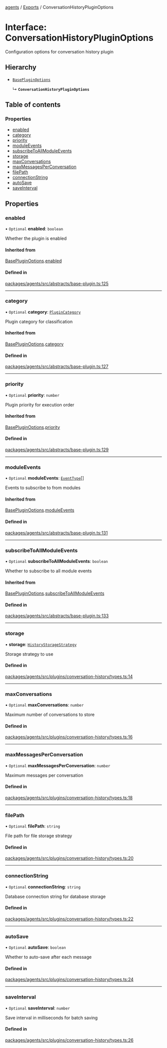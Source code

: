 <!-- 
 ⚠️  AUTO-GENERATED FILE - DO NOT EDIT MANUALLY
 This file is automatically generated by scripts/docs-generator.js
 To make changes, edit the source TypeScript files or update the generator script
-->

[agents](../../) / [Exports](../modules) / ConversationHistoryPluginOptions

# Interface: ConversationHistoryPluginOptions

Configuration options for conversation history plugin

## Hierarchy

- [`BasePluginOptions`](BasePluginOptions)

  ↳ **`ConversationHistoryPluginOptions`**

## Table of contents

### Properties

- [enabled](ConversationHistoryPluginOptions#enabled)
- [category](ConversationHistoryPluginOptions#category)
- [priority](ConversationHistoryPluginOptions#priority)
- [moduleEvents](ConversationHistoryPluginOptions#moduleevents)
- [subscribeToAllModuleEvents](ConversationHistoryPluginOptions#subscribetoallmoduleevents)
- [storage](ConversationHistoryPluginOptions#storage)
- [maxConversations](ConversationHistoryPluginOptions#maxconversations)
- [maxMessagesPerConversation](ConversationHistoryPluginOptions#maxmessagesperconversation)
- [filePath](ConversationHistoryPluginOptions#filepath)
- [connectionString](ConversationHistoryPluginOptions#connectionstring)
- [autoSave](ConversationHistoryPluginOptions#autosave)
- [saveInterval](ConversationHistoryPluginOptions#saveinterval)

## Properties

### enabled

• `Optional` **enabled**: `boolean`

Whether the plugin is enabled

#### Inherited from

[BasePluginOptions](BasePluginOptions).[enabled](BasePluginOptions#enabled)

#### Defined in

[packages/agents/src/abstracts/base-plugin.ts:125](https://github.com/woojubb/robota/blob/87419dbb26faf50d7f1d60ae717fbe215743d1f6/packages/agents/src/abstracts/base-plugin.ts#L125)

___

### category

• `Optional` **category**: [`PluginCategory`](../enums/PluginCategory)

Plugin category for classification

#### Inherited from

[BasePluginOptions](BasePluginOptions).[category](BasePluginOptions#category)

#### Defined in

[packages/agents/src/abstracts/base-plugin.ts:127](https://github.com/woojubb/robota/blob/87419dbb26faf50d7f1d60ae717fbe215743d1f6/packages/agents/src/abstracts/base-plugin.ts#L127)

___

### priority

• `Optional` **priority**: `number`

Plugin priority for execution order

#### Inherited from

[BasePluginOptions](BasePluginOptions).[priority](BasePluginOptions#priority)

#### Defined in

[packages/agents/src/abstracts/base-plugin.ts:129](https://github.com/woojubb/robota/blob/87419dbb26faf50d7f1d60ae717fbe215743d1f6/packages/agents/src/abstracts/base-plugin.ts#L129)

___

### moduleEvents

• `Optional` **moduleEvents**: [`EventType`](../modules#eventtype)[]

Events to subscribe to from modules

#### Inherited from

[BasePluginOptions](BasePluginOptions).[moduleEvents](BasePluginOptions#moduleevents)

#### Defined in

[packages/agents/src/abstracts/base-plugin.ts:131](https://github.com/woojubb/robota/blob/87419dbb26faf50d7f1d60ae717fbe215743d1f6/packages/agents/src/abstracts/base-plugin.ts#L131)

___

### subscribeToAllModuleEvents

• `Optional` **subscribeToAllModuleEvents**: `boolean`

Whether to subscribe to all module events

#### Inherited from

[BasePluginOptions](BasePluginOptions).[subscribeToAllModuleEvents](BasePluginOptions#subscribetoallmoduleevents)

#### Defined in

[packages/agents/src/abstracts/base-plugin.ts:133](https://github.com/woojubb/robota/blob/87419dbb26faf50d7f1d60ae717fbe215743d1f6/packages/agents/src/abstracts/base-plugin.ts#L133)

___

### storage

• **storage**: [`HistoryStorageStrategy`](../modules#historystoragestrategy)

Storage strategy to use

#### Defined in

[packages/agents/src/plugins/conversation-history/types.ts:14](https://github.com/woojubb/robota/blob/87419dbb26faf50d7f1d60ae717fbe215743d1f6/packages/agents/src/plugins/conversation-history/types.ts#L14)

___

### maxConversations

• `Optional` **maxConversations**: `number`

Maximum number of conversations to store

#### Defined in

[packages/agents/src/plugins/conversation-history/types.ts:16](https://github.com/woojubb/robota/blob/87419dbb26faf50d7f1d60ae717fbe215743d1f6/packages/agents/src/plugins/conversation-history/types.ts#L16)

___

### maxMessagesPerConversation

• `Optional` **maxMessagesPerConversation**: `number`

Maximum messages per conversation

#### Defined in

[packages/agents/src/plugins/conversation-history/types.ts:18](https://github.com/woojubb/robota/blob/87419dbb26faf50d7f1d60ae717fbe215743d1f6/packages/agents/src/plugins/conversation-history/types.ts#L18)

___

### filePath

• `Optional` **filePath**: `string`

File path for file storage strategy

#### Defined in

[packages/agents/src/plugins/conversation-history/types.ts:20](https://github.com/woojubb/robota/blob/87419dbb26faf50d7f1d60ae717fbe215743d1f6/packages/agents/src/plugins/conversation-history/types.ts#L20)

___

### connectionString

• `Optional` **connectionString**: `string`

Database connection string for database storage

#### Defined in

[packages/agents/src/plugins/conversation-history/types.ts:22](https://github.com/woojubb/robota/blob/87419dbb26faf50d7f1d60ae717fbe215743d1f6/packages/agents/src/plugins/conversation-history/types.ts#L22)

___

### autoSave

• `Optional` **autoSave**: `boolean`

Whether to auto-save after each message

#### Defined in

[packages/agents/src/plugins/conversation-history/types.ts:24](https://github.com/woojubb/robota/blob/87419dbb26faf50d7f1d60ae717fbe215743d1f6/packages/agents/src/plugins/conversation-history/types.ts#L24)

___

### saveInterval

• `Optional` **saveInterval**: `number`

Save interval in milliseconds for batch saving

#### Defined in

[packages/agents/src/plugins/conversation-history/types.ts:26](https://github.com/woojubb/robota/blob/87419dbb26faf50d7f1d60ae717fbe215743d1f6/packages/agents/src/plugins/conversation-history/types.ts#L26)
